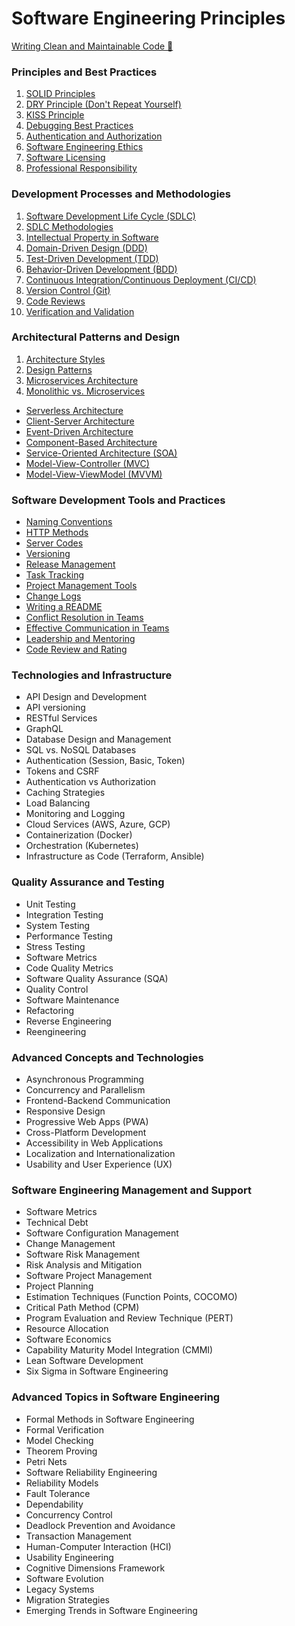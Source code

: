 # Software Engineering Principles

[Writing Clean and Maintainable Code 🚀](/sep/clean-code.md)

### Principles and Best Practices

1. [SOLID Principles](/sep/solid.md)
2. [DRY Principle (Don't Repeat Yourself)](/sep/dry-principle.md)
3. [KISS Principle](/sep/kiss-principle.md)
4. [Debugging Best Practices](/sep/debugging.md)
5. [Authentication and Authorization](/sep/authentication-and-authorization.md)
6. [Software Engineering Ethics](/sep/ethics.md)
7. [Software Licensing](/sep/licensing.md)
8. [Professional Responsibility](/sep/responsibility.md)

### Development Processes and Methodologies

1. [Software Development Life Cycle (SDLC)](/sep/sdlc.md)
2. [SDLC Methodologies](/sep/sdlc-methodologies.md)
3. [Intellectual Property in Software](/sep/intellectual-property-in-software.md)
4. [Domain-Driven Design (DDD)](/sep/ddd.md)
5. [Test-Driven Development (TDD)](/sep/ttt.md)
6. [Behavior-Driven Development (BDD)](/sep/bdd.md)
7. [Continuous Integration/Continuous Deployment (CI/CD)](/sep/cicd.md)
8. [Version Control (Git)](/sep/version-control.md)
9. [Code Reviews](/sep/code-reviews.md)
10. [Verification and Validation](/sep/verification-and-validation.md)

### Architectural Patterns and Design

1. [Architecture Styles](/sep/architecture-styles.md)
2. [Design Patterns](/sep/design-patterns.md)
3. [Microservices Architecture](/sep/microservices-architectures.md)
4. [Monolithic vs. Microservices](/sep/monolithic-vs-microservices.md)

- [Serverless Architecture](/sep/serverless-architecture.md)
- [Client-Server Architecture](/sep/client-server-architecture.md)
- [Event-Driven Architecture](/sep/event-driven-architecture.md)
- [Component-Based Architecture](/sep/component-based-architecture.md)
- [Service-Oriented Architecture (SOA)](/sep/soa.md)
- [Model-View-Controller (MVC)](/sep/mvc.md)
- [Model-View-ViewModel (MVVM)](/sep/mvvm.md)

### Software Development Tools and Practices

- [Naming Conventions](/sep/naming-conventions.md)
- [HTTP Methods](/sep/http-methods.md)
- [Server Codes](/sep/server-codes.md)
- [Versioning](/sep/versioning.md)
- [Release Management](/sep/release-management.md)
- [Task Tracking](/sep/task-tracking.md)
- [Project Management Tools](/sep/project-management.md)
- [Change Logs](/sep/change-logs.md)
- [Writing a README](/sep/writing-a-readme.md)
- [Conflict Resolution in Teams](/sep/conflict-resolution-in-teams.md)
- [Effective Communication in Teams](/sep/effective-communication-in-teams.md)
- [Leadership and Mentoring](/sep/leadership-and-mentoring.md)
- [Code Review and Rating](/sep/code-review-and-rating.md)

### Technologies and Infrastructure

- API Design and Development
- API versioning
- RESTful Services
- GraphQL
- Database Design and Management
- SQL vs. NoSQL Databases
- Authentication (Session, Basic, Token)
- Tokens and CSRF
- Authentication vs Authorization
- Caching Strategies
- Load Balancing
- Monitoring and Logging
- Cloud Services (AWS, Azure, GCP)
- Containerization (Docker)
- Orchestration (Kubernetes)
- Infrastructure as Code (Terraform, Ansible)

### Quality Assurance and Testing

- Unit Testing
- Integration Testing
- System Testing
- Performance Testing
- Stress Testing
- Software Metrics
- Code Quality Metrics
- Software Quality Assurance (SQA)
- Quality Control
- Software Maintenance
- Refactoring
- Reverse Engineering
- Reengineering

### Advanced Concepts and Technologies

- Asynchronous Programming
- Concurrency and Parallelism
- Frontend-Backend Communication
- Responsive Design
- Progressive Web Apps (PWA)
- Cross-Platform Development
- Accessibility in Web Applications
- Localization and Internationalization
- Usability and User Experience (UX)

### Software Engineering Management and Support

- Software Metrics
- Technical Debt
- Software Configuration Management
- Change Management
- Software Risk Management
- Risk Analysis and Mitigation
- Software Project Management
- Project Planning
- Estimation Techniques (Function Points, COCOMO)
- Critical Path Method (CPM)
- Program Evaluation and Review Technique (PERT)
- Resource Allocation
- Software Economics
- Capability Maturity Model Integration (CMMI)
- Lean Software Development
- Six Sigma in Software Engineering

### Advanced Topics in Software Engineering

- Formal Methods in Software Engineering
- Formal Verification
- Model Checking
- Theorem Proving
- Petri Nets
- Software Reliability Engineering
- Reliability Models
- Fault Tolerance
- Dependability
- Concurrency Control
- Deadlock Prevention and Avoidance
- Transaction Management
- Human-Computer Interaction (HCI)
- Usability Engineering
- Cognitive Dimensions Framework
- Software Evolution
- Legacy Systems
- Migration Strategies
- Emerging Trends in Software Engineering
